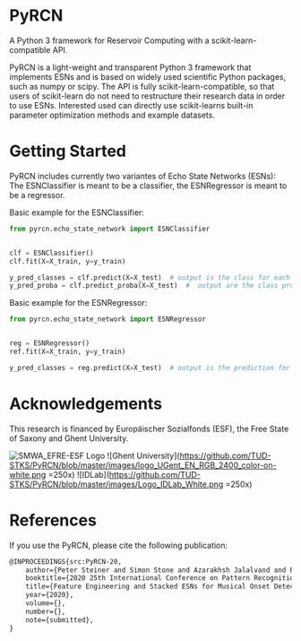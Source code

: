 # PyRCN
A Python 3 framework for Reservoir Computing with a scikit-learn-compatible API.

PyRCN is a light-weight and transparent Python 3 framework that implements ESNs and is based on widely used scientific Python packages, such as numpy or scipy. The API is fully scikit-learn-compatible, so that users of scikit-learn do not need to restructure their research data in order to use ESNs. Interested used can directly use scikit-learns built-in parameter optimization methods and example datasets.

# Getting Started

PyRCN includes currently two variantes of Echo State Networks (ESNs): The ESNClassifier is meant to be a classifier, the ESNRegressor is meant to be a regressor.

Basic example for the ESNClassifier:

```python
from pyrcn.echo_state_network import ESNClassifier


clf = ESNClassifier()
clf.fit(X=X_train, y=y_train)

y_pred_classes = clf.predict(X=X_test)  # output is the class for each input example
y_pred_proba = clf.predict_proba(X=X_test)  #  output are the class probabilities for each input example
```

Basic example for the ESNRegressor:

```python
from pyrcn.echo_state_network import ESNRegressor


reg = ESNRegressor()
ref.fit(X=X_train, y=y_train)

y_pred_classes = reg.predict(X=X_test)  # output is the prediction for each input example
```

# Acknowledgements
This research is financed by Europäischer Sozialfonds (ESF), the Free State of Saxony and Ghent University.

![SMWA_EFRE-ESF Logo](https://github.com/TUD-STKS/PyRCN/blob/master/images/SMWA_EFRE-ESF_Sachsen_Logokombi_quer_03.jpg )
![Ghent University](https://github.com/TUD-STKS/PyRCN/blob/master/images/logo_UGent_EN_RGB_2400_color-on-white.png =250x) ![IDLab](https://github.com/TUD-STKS/PyRCN/blob/master/images/Logo_IDLab_White.png =250x)

# References
If you use the PyRCN, please cite the following publication:

```latex
@INPROCEEDINGS{src:PyRCN-20,  
	author={Peter Steiner and Simon Stone and Azarakhsh Jalalvand and Peter Birkholz},  
	booktitle={2020 25th International Conference on Pattern Recognition (ICPR)},   
	title={Feature Engineering and Stacked ESNs for Musical Onset Detection},  
	year={2020},  
	volume={},  
	number={},  
	note={submitted},
}
```
